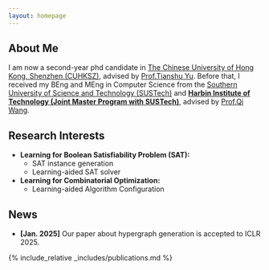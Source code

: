 ```yaml
---
layout: homepage
---
```


## About Me

I am now a second-year phd candidate in [The Chinese University of Hong Kong, Shenzhen (CUHKSZ)](https://www.cuhk.edu.cn/), advised by [Prof.Tianshu Yu](https://mypage.cuhk.edu.cn/academics/yutianshu/). Before that, I received my BEng and MEng in Computer Science from the [Southern University of Science and Technology (SUSTech)](https://sustech.edu.cn/) and [**Harbin Institute of Technology (Joint Master Program with SUSTech)**](https://www.hit.edu.cn/), advised by [Prof.Qi Wang](https://cse.sustech.edu.cn/faculty/~wangqi/).


## Research Interests

- **Learning for Boolean Satisfiability Problem (SAT):**
  - SAT instance generation
  - Learning-aided SAT solver
- **Learning for Combinatorial Optimization:** 
  - Learning-aided Algorithm Configuration

## News

- **[Jan. 2025]** Our paper about hypergraph generation is accepted to ICLR 2025.

{% include_relative _includes/publications.md %}

